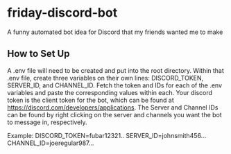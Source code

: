# friday-discord-bot
A funny automated bot idea for Discord that my friends wanted me to make

## How to Set Up
A .env file will need to be created and put into the root directory. Within that .env file, create three variables on their own lines: DISCORD_TOKEN, SERVER_ID, and CHANNEL_ID. Fetch the token and IDs for each of the .env variables and paste the corresponding values within each. Your discord token is the client token for the bot, which can be found at https://discord.com/developers/applications. The Server and Channel IDs can be found by right clicking on the server and channels you want the bot to message in, respectively.

Example:
DISCORD_TOKEN=fubar12321..
SERVER_ID=johnsmith456...
CHANNEL_ID=joeregular987...
